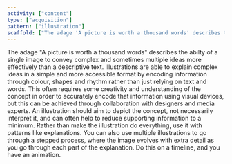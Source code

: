 ```yaml
---
activity: ["content"]
type: ["acquisition"]
pattern: ["illustration"]
scaffold: ["The adage 'A picture is worth a thousand words' describes the abilty of a single image to convey complex and sometimes multiple ideas more effectively than a descriptive text. Illustrations are able to explain complex ideas in a simple and more accessible format by encoding information through colour, shapes and rhythm rather than just relying on text and words. This often requires some creativity and understanding of the concept in order to accurately encode that information using visual devices, but this can be achieved through collaboration with designers and media experts. An illustration should aim to depict the concept, not necessarily interpret it, and can often help to reduce supporting information to a minimum. Rather than make the illustration do everything, use it with patterns like explanations. You can also use multiple illustrations to go through a stepped process, where the image evolves with extra detail as you go through each part of the explanation. Do this on a timeline, and you have an animation. "]
---
```


The adage "A picture is worth a thousand words" describes the abilty of a single image to convey complex and sometimes multiple ideas more effectively than a descriptive text. Illustrations are able to explain complex ideas in a simple and more accessible format by encoding information through colour, shapes and rhythm rather than just relying on text and words. This often requires some creativity and understanding of the concept in order to accurately encode that information using visual devices, but this can be achieved through collaboration with designers and media experts. An illustration should aim to depict the concept, not necessarily interpret it, and can often help to reduce supporting information to a minimum. Rather than make the illustration do everything, use it with patterns like explanations. You can also use multiple illustrations to go through a stepped process, where the image evolves with extra detail as you go through each part of the explanation. Do this on a timeline, and you have an animation.
